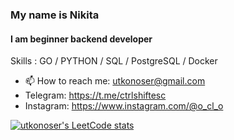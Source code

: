 ### My name is Nikita
#### I am beginner backend developer

Skills :  GO / PYTHON / SQL / PostgreSQL / Docker

- 📫 How to reach me: utkonoser@gmail.com 
- Telegram: https://t.me/ctrlshiftesc
- Instagram: https://www.instagram.com/@o_cl_o




[![utkonoser's LeetCode stats](https://leetcode-stats-six.vercel.app/api?username=utkonoser&theme=dark)](https://github.com/utkonoser/leetcode-stats)

